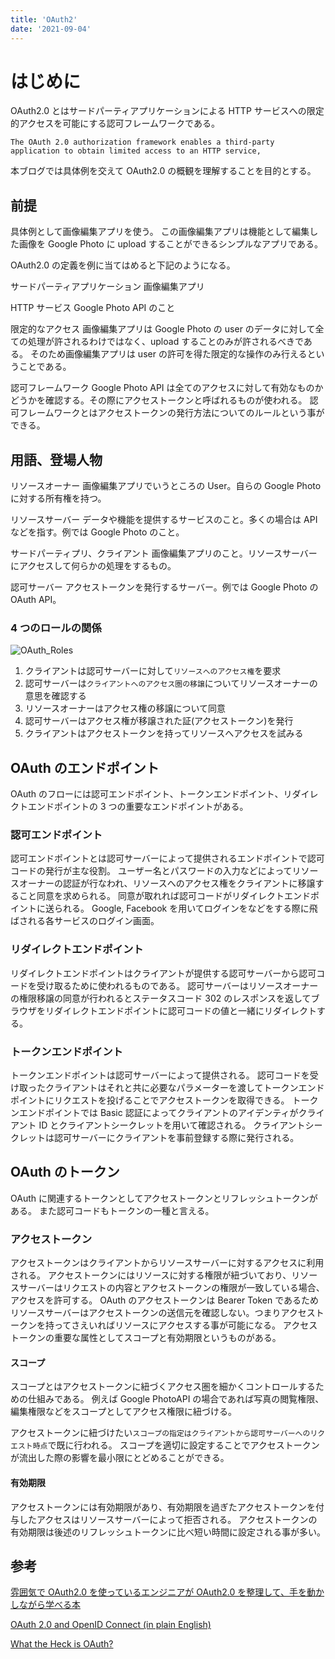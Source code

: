 ```yaml
---
title: 'OAuth2'
date: '2021-09-04'
---
```


# はじめに

OAuth2.0 とはサードパーティアプリケーションによる HTTP サービスへの限定的アクセスを可能にする認可フレームワークである。

`The OAuth 2.0 authorization framework enables a third-party application to obtain limited access to an HTTP service,`

本ブログでは具体例を交えて OAuth2.0 の概観を理解することを目的とする。

## 前提

具体例として画像編集アプリを使う。
この画像編集アプリは機能として編集した画像を Google Photo に upload することができるシンプルなアプリである。

OAuth2.0 の定義を例に当てはめると下記のようになる。

サードパーティアプリケーション
画像編集アプリ

HTTP サービス
Google Photo API のこと

限定的なアクセス
画像編集アプリは Google Photo の user のデータに対して全ての処理が許されるわけではなく、upload することのみが許されるべきである。
そのため画像編集アプリは user の許可を得た限定的な操作のみ行えるということである。

認可フレームワーク
Google Photo API は全てのアクセスに対して有効なものかどうかを確認する。その際にアクセストークンと呼ばれるものが使われる。
認可フレームワークとはアクセストークンの発行方法についてのルールという事ができる。

## 用語、登場人物

リソースオーナー
画像編集アプリでいうところの User。自らの Google Photo に対する所有権を持つ。

リソースサーバー
データや機能を提供するサービスのこと。多くの場合は API などを指す。例では Google Photo のこと。

サードパーティプリ、クライアント
画像編集アプリのこと。リソースサーバーにアクセスして何らかの処理をするもの。

認可サーバー
アクセストークンを発行するサーバー。例では Google Photo の OAuth API。

### 4 つのロールの関係

![OAuth_Roles](/oauth_roles.png)

1. クライアントは認可サーバーに対して`リソースへのアクセス権`を要求
2. 認可サーバーは`クライアントへのアクセス圏の移譲`についてリソースオーナーの意思を確認する
3. リソースオーナーはアクセス権の移譲について同意
4. 認可サーバーはアクセス権が移譲された証(アクセストークン)を発行
5. クライアントはアクセストークンを持ってリソースへアクセスを試みる

## OAuth のエンドポイント

OAuth のフローには認可エンドポイント、トークンエンドポイント、リダイレクトエンドポイントの 3 つの重要なエンドポイントがある。

### 認可エンドポイント

認可エンドポイントとは認可サーバーによって提供されるエンドポイントで認可コードの発行が主な役割。
ユーザー名とパスワードの入力などによってリソースオーナーの認証が行なわれ、リソースへのアクセス権をクライアントに移譲すること同意を求められる。
同意が取れれば認可コードがリダイレクトエンドポイントに送られる。
Google, Facebook を用いてログインをなどをする際に飛ばされる各サービスのログイン画面。

### リダイレクトエンドポイント

リダイレクトエンドポイントはクライアントが提供する認可サーバーから認可コードを受け取るために使われるものである。
認可サーバーはリソースオーナーの権限移譲の同意が行われるとステータスコード 302 のレスポンスを返してブラウザをリダイレクトエンドポイントに認可コードの値と一緒にリダイレクトする。

### トークンエンドポイント

トークンエンドポイントは認可サーバーによって提供される。
認可コードを受け取ったクライアントはそれと共に必要なパラメーターを渡してトークンエンドポイントにリクエストを投げることでアクセストークンを取得できる。
トークンエンドポイントでは Basic 認証によってクライアントのアイデンティがクライアント ID とクライアントシークレットを用いて確認される。
クライアントシークレットは認可サーバーにクライアントを事前登録する際に発行される。

## OAuth のトークン

OAuth に関連するトークンとしてアクセストークンとリフレッシュトークンがある。
また認可コードもトークンの一種と言える。

### アクセストークン

アクセストークンはクライアントからリソースサーバーに対するアクセスに利用される。
アクセストークンにはリソースに対する権限が紐づいており、リソースサーバーはリクエストの内容とアクセストークンの権限が一致している場合、アクセスを許可する。
OAuth のアクセストークンは Bearer Token であるためリソースサーバーはアクセストークンの送信元を確認しない。つまりアクセストークンを持ってさえいればリソースにアクセスする事が可能になる。
アクセストークンの重要な属性としてスコープと有効期限というものがある。

#### スコープ

スコープとはアクセストークンに紐づくアクセス圏を細かくコントロールするための仕組みである。
例えば Google PhotoAPI の場合であれば写真の閲覧権限、編集権限などをスコープとしてアクセス権限に紐づける。

アクセストークンに紐づけたい`スコープの指定はクライアントから認可サーバーへのリクエスト時点`で既に行われる。
スコープを適切に設定することでアクセストークンが流出した際の影響を最小限にとどめることができる。

#### 有効期限

アクセストークンには有効期限があり、有効期限を過ぎたアクセストークンを付与したアクセスはリソースサーバーによって拒否される。
アクセストークンの有効期限は後述のリフレッシュトークンに比べ短い時間に設定される事が多い。

## 参考

[雰囲気で OAuth2.0 を使っているエンジニアが OAuth2.0 を整理して、手を動かしながら学べる本](https://booth.pm/ja/items/1296585)

[OAuth 2.0 and OpenID Connect (in plain English)](https://www.youtube.com/watch?v=996OiexHze0)

[What the Heck is OAuth?](https://developer.okta.com/blog/2017/06/21/what-the-heck-is-oauth)
